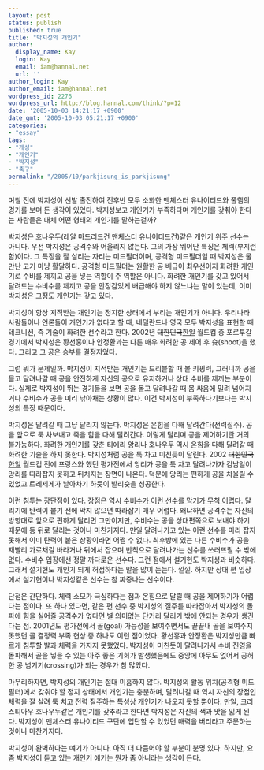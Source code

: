 ```yaml
---
layout: post
status: publish
published: true
title: "박지성의 개인기"
author:
  display_name: Kay
  login: Kay
  email: iam@hannal.net
  url: ''
author_login: Kay
author_email: iam@hannal.net
wordpress_id: 2276
wordpress_url: http://blog.hannal.com/think/?p=12
date: '2005-10-03 14:21:17 +0900'
date_gmt: '2005-10-03 05:21:17 +0900'
categories:
- "essay"
tags:
- "개성"
- "개인기"
- "박지성"
- "축구"
permalink: "/2005/10/parkjisung_is_parkjisung"
---
```

<p>며칠 전에 박지성이 선발 출전하여 전후반 모두 소화한 맨체스터 유나이티드와 풀햄의 경기를 보며 든 생각이 있었다. 박지성보고 개인기가 부족하다며 개인기를 갖춰야 한다는 사람들은 대체 어떤 형태의 개인기를 말하는걸까?</p>
<p>박지성은 호나우두(레알 마드리드건 맨체스터 유나이티드건)같은 개인기 위주 선수는 아니다. 우선 박지성은 공격수와 어울리지 않는다. 그의 가장 뛰어난 특징은 체력(부지런함)이다. 그 특징을 잘 살리는 자리는 미드필더이며, 공격형 미드필더일 때 박지성은 물 만난 고기 마냥 활달하다. 공격형 미드필더는 원활한 공 배급이 최우선이지 화려한 개인기로 수비를 제끼고 공을 넣는 역할이 주 역할은 아니다. 화려한 개인기를 갖고 있어서 달려드는 수비수를 제끼고 공을 안정감있게 배급해야 하지 않느냐는 말이 있는데, 이미 박지성은 그정도 개인기는 갖고 있다.</p>
<p>박지성이 항상 지직받는 개인기는 정지한 상태에서 부리는 개인기가 아니다. 우리나라 사람들이나 언론들이 개인기가 없다고 할 때, 네덜란드나 영국 모두 박지성을 표현할 때 테크니션, 즉 기술이 화려한 선수라고 한다. 2002년 <del datetime="2005-10-03T13:48:34-09:00">대한민국</del><ins datetime="2005-10-03T13:48:34-09:00">한일</ins> 월드컵 중 포르투갈 경기에서 박지성은 황선홍이나 안정환과는 다른 매우 화려한 공 제어 후 슛(shoot)을 했다. 그리고 그 공은 승부를 결정지었다.</p>
<p>그럼 뭐가 문제일까. 박지성이 지적받는 개인기는 드리블할 때 볼 키핑력, 그러니까 공을 몰고 달려나갈 때 공을 안전하게 자신의 공으로 유지하거나 상대 수비를 제끼는 부분이다. 실제로 박지성이 뛰는 경기들을 보면 공을 몰고 달려나갈 때 몸 싸움에 밀려 넘어지거나 수비수가 공을 미리 낚아채는 상황이 많다. 이건 박지성이 부족하다기보다는 박지성의 특징 때문이다.</p>
<p>박지성은 달려갈 때 그냥 달리지 않는다. 박지성은 온힘을 다해 달려간다(전력질주). 공을 앞으로 툭 차보내고 죽을 힘을 다해 달려간다. 이렇게 달리며 공을 제어하기란 거의 불가능하다. 화려한 개인기를 갖춘 티에리 앙리나 호나우두 역시 온힘을 다해 달려갈 때 화려한 기술을 하지 못한다. 박지성처럼 공을 툭 차고 미친듯이 달린다. 2002 <del datetime="2005-10-03T13:48:34-09:00">대한민국</del><ins datetime="2005-10-03T13:48:34-09:00">한일</ins> 월드컵 전에 프랑스와 했던 평가전에서 앙리가 공을 툭 차고 달려나가자 김남일이 앙리를 따라잡지 못하고 뒤처지는 장면이 나온다. 덕분에 앙리는 편하게 공을 차올릴 수 있었고 트레제게가 날아차기 하듯이 발리슛을 성공한다.</p>
<p>이런 침투는 장단점이 있다. 장점은 역시 <a href="http://news.naver.com/sports/index.nhn?category=worldfootball&menu=news&mode=view&office_id=049&article_id=0000022610">수비수가 이런 선수를 막기가 무척 어렵다</a>. 달리기에 탄력이 붙기 전에 막지 않으면 따라잡기 매우 어렵다. 왜냐하면 공격수는 자신의 방향대로 앞으로 편하게 달리면 그만이지만, 수비수는 공을 상대편쪽으로 보내야 하기 때문에 등 뒤로 달리는 것이나 마찬가지다. 만일 달려나가고 있는 이런 선수를 미리 잡지 못해서 이미 탄력이 붙은 상황이라면 어쩔 수 없다. 최후방에 있는 다른 수비수가 공을 재빨리 가로채길 바라거나 뒤에서 잡으며 반칙으로 달려나가는 선수를 쓰러뜨릴 수 밖에 없다. 수비수 입장에선 정말 까다로운 선수다. 그런 점에서 설기현도 박지성과 비슷하다. 그래서 설기현도 개인기 되게 허접하다는 말을 많이 듣는다. 낄낄. 하지만 상대 편 입장에서 설기현이나 박지성같은 선수는 참 짜증나는 선수이다.</p>
<p>단점은 간단하다. 체력 소모가 극심하다는 점과 온힘으로 달릴 때 공을 제어하기가 어렵다는 점이다. 또 하나 있다면, 같은 편 선수 중 박지성의 질주를 따라잡아서 박지성의 돌파에 힘을 실어줄 공격수가 없다면 별 의미없는 단거리 달리기 밖에 안되는 경우가 생긴다는 점. 2001년도 평가전에서 골(goal) 가능성을 보여주면서도 끝끝내 골을 보여주지 못했던 골 결정력 부족 현상 중 하나도 이런 점이었다. 황선홍과 안정환은 박지성만큼 빠르게 침투할 발과 체력을 가지지 못했었다. 박지성이 미친듯이 달려나가서 수비 진영을 돌파해서 골을 넣을 수 있는 아주 좋은 기회가 발생했음에도 중앙에 아무도 없어서 공허한 공 넘기기(crossing)가 되는 경우가 참 많았다.</p>
<p>마무리하자면, 박지성의 개인기는 절대 미흡하지 않다. 박지성의 활동 위치(공격형 미드필더)에서 갖춰야 할 정지 상태에서 개인기는 충분하며, 달려나갈 때 역시 자신의 장점인 체력을 잘 살려 툭 치고 전력 질주하는 특성상 개인기가 나오지 못할 뿐이다. 만일, 크리스티아우 호나우두같은 개인기를 갖추라고 한다면 박지성은 자신의 색과 맛을 잃게 된다. 박지성이 맨체스터 유나이티드 구단에 입단할 수 있었던 매력을 버리라고 주문하는 것이나 마찬가지다.</p>
<p>박지성이 완벽하다는 얘기가 아니다. 아직 더 다듬어야 할 부분이 분명 있다. 하지만, 요즘 박지성이 듣고 있는 개인기 얘기는 뭔가 좀 아니라는 생각이 든다.</p>
